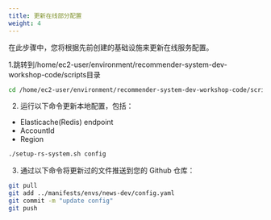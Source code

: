 ```yaml
---
title: 更新在线部分配置
weight: 4
---
```


在此步骤中，您将根据先前创建的基础设施来更新在线服务配置。

1.跳转到/home/ec2-user/environment/recommender-system-dev-workshop-code/scripts目录

```sh
cd /home/ec2-user/environment/recommender-system-dev-workshop-code/scripts
```

2. 运行以下命令更新本地配置，包括：
- Elasticache(Redis) endpoint
- AccountId
- Region

```sh
./setup-rs-system.sh config
```

3. 通过以下命令将更新过的文件推送到您的 Github 仓库：
```sh
git pull
git add ../manifests/envs/news-dev/config.yaml
git commit -m "update config"
git push
```